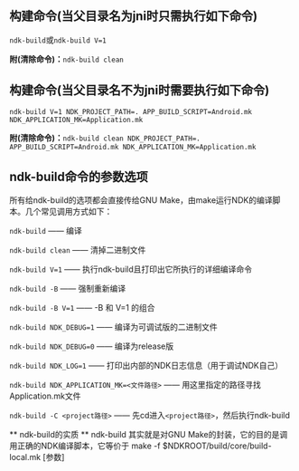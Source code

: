 ## 构建命令(当父目录名为jni时只需执行如下命令)

`ndk-build`或`ndk-build V=1`

**附(清除命令)：**`ndk-build clean`

## 构建命令(当父目录名不为jni时需要执行如下命令)

`ndk-build V=1 NDK_PROJECT_PATH=. APP_BUILD_SCRIPT=Android.mk NDK_APPLICATION_MK=Application.mk`

**附(清除命令)：**`ndk-build clean NDK_PROJECT_PATH=. APP_BUILD_SCRIPT=Android.mk NDK_APPLICATION_MK=Application.mk`


## ndk-build命令的参数选项

所有给ndk-build的选项都会直接传给GNU Make，由make运行NDK的编译脚本。几个常见调用方式如下：  

`ndk-build` —— 编译  

`ndk-build clean` —— 清掉二进制文件  

`ndk-build V=1` —— 执行ndk-build且打印出它所执行的详细编译命令  

`ndk-build -B` —— 强制重新编译  

`ndk-build -B V=1` —— -B 和 V=1 的组合  

`ndk-build NDK_DEBUG=1` —— 编译为可调试版的二进制文件  

`ndk-build NDK_DEBUG=0` —— 编译为release版  

`ndk-build NDK_LOG=1` —— 打印出内部的NDK日志信息（用于调试NDK自己）  

`ndk-build NDK_APPLICATION_MK=<文件路径>` —— 用这里指定的路径寻找Application.mk文件  

`ndk-build -C <project路径>` ——  先cd进入`<project路径>`，然后执行ndk-build  

** ndk-build的实质 **
ndk-build 其实就是对GNU Make的封装，它的目的是调用正确的NDK编译脚本，它等价于 make -f $NDKROOT/build/core/build-local.mk [参数]